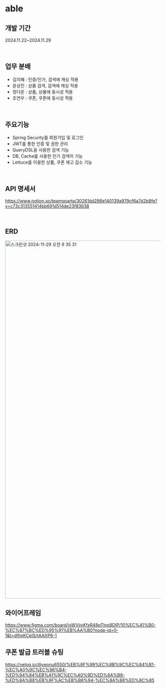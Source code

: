 # able

## 개발 기간
2024.11.22~2024.11.29

<br>

## 업무 분배
- 김지혜 : 인증/인가, 검색에 캐싱 적용
- 윤상진 : 상품 검색, 검색에 캐싱 적용
- 정다운 : 상품, 상품에 동시성 적용
- 조연우 : 쿠폰, 쿠폰에 동시성 적용

<br>

## 주요기능
- Spring Security를 회원가입 및 로그인
- JWT를 통한 인증 및 권한 관리
- QueryDSL을 사용한 검색 기능
- DB, Cache를 사용한 인기 검색어 기능
- Lettuce를 이용한 상품, 쿠폰 재고 감소 기능

<br>

## API 명세서
https://www.notion.so/teamsparta/30261dd286e140139a979cf6a7d2b8fe?v=c73c313551414bb691d514de23f83638

<br>

## ERD
<img width="1159" alt="스크린샷 2024-11-29 오전 9 35 31" src="https://github.com/user-attachments/assets/0377672c-778a-40b7-af7d-d64080352a6a">


<br>


## 와이어프레임
https://www.figma.com/board/jsWVjjyKfxR48pTlnp8DIP/10%EC%A1%B0-%EC%87%BC%ED%95%91%EB%AA%B0?node-id=0-1&t=dlfmKCeISrtAAXP6-1

## 쿠폰 발급 트러블 슈팅
https://velog.io/@yeonu6550/%EB%8F%99%EC%8B%9C%EC%84%B1-%EC%A0%9C%EC%96%B4-%ED%94%84%EB%A1%9C%EC%A0%9D%ED%8A%B8-%ED%8A%B8%EB%9F%AC%EB%B8%94-%EC%8A%88%ED%8C%85 
